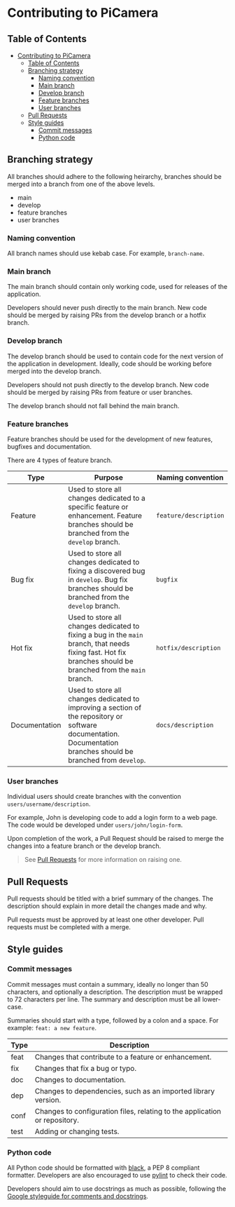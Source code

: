 # Contributing to PiCamera

## Table of Contents

- [Contributing to PiCamera](#contributing-to-picamera)
  - [Table of Contents](#table-of-contents)
  - [Branching strategy](#branching-strategy)
    - [Naming convention](#naming-convention)
    - [Main branch](#main-branch)
    - [Develop branch](#develop-branch)
    - [Feature branches](#feature-branches)
    - [User branches](#user-branches)
  - [Pull Requests](#pull-requests)
  - [Style guides](#style-guides)
    - [Commit messages](#commit-messages)
    - [Python code](#python-code)


## Branching strategy

All branches should adhere to the following heirarchy, branches should be merged into a branch from one of the above levels.

- main
- develop
- feature branches
- user branches

### Naming convention

All branch names should use kebab case. For example, `branch-name`.

### Main branch

The main branch should contain only working code, used for releases of the application.

Developers should never push directly to the main branch. New code should be merged by raising PRs from the develop branch or a hotfix branch.

### Develop branch

The develop branch should be used to contain code for the next version of the application in development. Ideally, code should be working before merged into the develop branch.

Developers should not push directly to the develop branch. New code should be merged by raising PRs from feature or user branches.

The develop branch should not fall behind the main branch.

### Feature branches

Feature branches should be used for the development of new features, bugfixes and documentation.

There are 4 types of feature branch.

| Type          | Purpose                                                                                                                                                           | Naming convention     |
| ------------- | ----------------------------------------------------------------------------------------------------------------------------------------------------------------- | --------------------- |
| Feature       | Used to store all changes dedicated to a specific feature or enhancement. Feature branches should be branched from the `develop` branch.                          | `feature/description` |
| Bug fix       | Used to store all changes dedicated to fixing a discovered bug in `develop`. Bug fix branches should be branched from the `develop` branch.                       | `bugfix`              |
| Hot fix       | Used to store all changes dedicated to fixing a bug in the `main` branch, that needs fixing fast. Hot fix branches should be branched from the `main` branch.     | `hotfix/description`  |
| Documentation | Used to store all changes dedicated to improving a section of the repository or software documentation. Documentation branches should be branched from `develop`. | `docs/description`    |

### User branches

Individual users should create branches with the convention `users/username/description`.

For example, John is developing code to add a login form to a web page. The code would be developed under `users/john/login-form`.

Upon completion of the work, a Pull Request should be raised to merge the changes into a feature branch or the develop branch.

> See [Pull Requests](#pull-requests) for more information on raising one.

## Pull Requests

Pull requests should be titled with a brief summary of the changes. The description should explain in more detail the changes made and why.

Pull requests must be approved by at least one other developer. Pull requests must be completed with a merge.

## Style guides

### Commit messages

Commit messages must contain a summary, ideally no longer than 50 characters, and optionally a description. The description must be wrapped to 72 characters per line. The summary and description must be all lower-case.

Summaries should start with a type, followed by a colon and a space. For example: `feat: a new feature`.

| Type | Description                                                                |
| ---- | -------------------------------------------------------------------------- |
| feat | Changes that contribute to a feature or enhancement.                       |
| fix  | Changes that fix a bug or typo.                                            |
| doc  | Changes to documentation.                                                  |
| dep  | Changes to dependencies, such as an imported library version.              |
| conf | Changes to configuration files, relating to the application or repository. |
| test | Adding or changing tests.                                                  |

### Python code

All Python code should be formatted with [black](https://black.readthedocs.io/en/stable/), a PEP 8 compliant formatter. Developers are also encouraged to use [pylint](https://pylint.readthedocs.io/en/latest/) to check their code.

Developers should aim to use docstrings as much as possible, following the [Google styleguide for comments and docstrings](https://google.github.io/styleguide/pyguide.html#s3.8-comments-and-docstrings).
